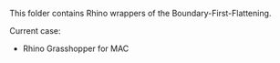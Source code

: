 This folder contains Rhino wrappers of the Boundary-First-Flattening.

Current case:
* Rhino Grasshopper for MAC
